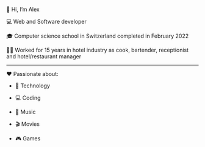 👋 Hi, I’m Alex

💻 Web and Software developer

🎓 Computer science school in Switzerland completed in February 2022

🧑‍🍳 Worked for 15 years in hotel industry as cook, bartender, receptionist and hotel/restaurant manager

----

❤️ Passionate about:

- 📡 Technology

- 💻 Coding

- 🎸 Music

- 🎬 Movies

- 🎮 Games
